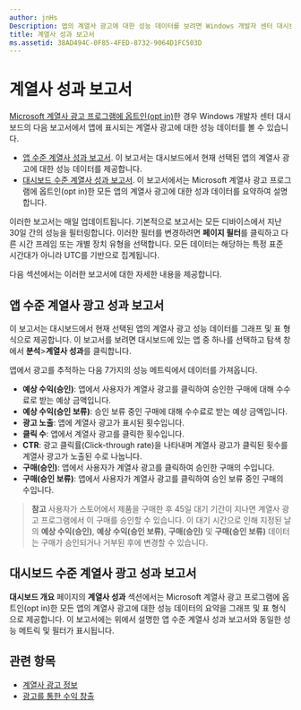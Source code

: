 ```yaml
---
author: jnHs
Description: 앱의 계열사 광고에 대한 성능 데이터를 보려면 Windows 개발자 센터 대시보드에서 앱 수준 및 계정 수준 계열사 성과 보고서를 사용합니다.
title: 계열사 성과 보고서
ms.assetid: 38AD494C-0F85-4FED-8732-9064D1FC503D
---
```


# 계열사 성과 보고서

[Microsoft 계열사 광고 프로그램에 옵트인(opt in)](about-affiliate-ads.md)한 경우 Windows 개발자 센터 대시보드의 다음 보고서에서 앱에 표시되는 계열사 광고에 대한 성능 데이터를 볼 수 있습니다.

-   [앱 수준 계열사 성과 보고서](affiliates-performance-report.md#app-level-affiliates-performance-report). 이 보고서는 대시보드에서 현재 선택된 앱의 계열사 광고에 대한 성능 데이터를 제공합니다.
-   [대시보드 수준 계열사 성과 보고서](affiliates-performance-report.md#dashboard-level-affiliates-performance-report). 이 보고서에서는 Microsoft 계열사 광고 프로그램에 옵트인(opt in)한 모든 앱의 계열사 광고에 대한 성과 데이터를 요약하여 설명합니다.

이러한 보고서는 매일 업데이트됩니다. 기본적으로 보고서는 모든 디바이스에서 지난 30일 간의 성능을 필터링합니다. 이러한 필터를 변경하려면 **페이지 필터**를 클릭하고 다른 시간 프레임 또는 개별 장치 유형을 선택합니다. 모든 데이터는 해당하는 특정 표준 시간대가 아니라 UTC를 기반으로 집계됩니다.

다음 섹션에서는 이러한 보고서에 대한 자세한 내용을 제공합니다.

## 앱 수준 계열사 광고 성과 보고서

이 보고서는 대시보드에서 현재 선택된 앱의 계열사 광고 성능 데이터를 그래프 및 표 형식으로 제공합니다. 이 보고서를 보려면 대시보드에 있는 앱 중 하나를 선택하고 탐색 창에서 **분석**&gt;**계열사 성과**를 클릭합니다.

앱에서 광고를 추적하는 다음 7가지의 성능 메트릭에서 데이터를 가져옵니다.

-   **예상 수익(승인)**: 앱에서 사용자가 계열사 광고를 클릭하여 승인한 구매에 대해 수수료로 받는 예상 금액입니다.
-   **예상 수익(승인 보류)**: 승인 보류 중인 구매에 대해 수수료로 받는 예상 금액입니다.
-   **광고 노출**: 앱에 계열사 광고가 표시된 횟수입니다.
-   **클릭 수**: 앱에서 계열사 광고를 클릭한 횟수입니다.
-   **CTR**: 광고 클릭률(Click-through rate)을 나타내며 계열사 광고가 클릭된 횟수를 계열사 광고가 노출된 수로 나눕니다.
-   **구매(승인)**: 앱에서 사용자가 계열사 광고를 클릭하여 승인한 구매의 수입니다.
-   **구매(승인 보류)**: 앱에서 사용자가 계열사 광고를 클릭하여 승인 보류 중인 구매의 수입니다.

> **참고** 사용자가 스토어에서 제품을 구매한 후 45일 대기 기간이 지나면 계열사 광고 프로그램에서 이 구매를 승인할 수 있습니다. 이 대기 시간으로 인해 지정된 날의 **예상 수익(승인)**, **예상 수익(승인 보류)**, **구매(승인)** 및 **구매(승인 보류)** 데이터는 구매가 승인되거나 거부된 후에 변경할 수 있습니다.

## 대시보드 수준 계열사 광고 성과 보고서

**대시보드 개요** 페이지의 **계열사 성과** 섹션에서는 Microsoft 계열사 광고 프로그램에 옵트인(opt in)한 모든 앱의 계열사 광고에 대한 성능 데이터의 요약을 그래프 및 표 형식으로 제공합니다. 이 보고서에는 위에서 설명한 앱 수준 계열사 성과 보고서와 동일한 성능 메트릭 및 필터가 표시됩니다.

## 관련 항목

* [계열사 광고 정보](about-affiliate-ads.md)
* [광고를 통한 수익 창출](monetize-with-ads.md)
 

 


<!--HONumber=May16_HO2-->


